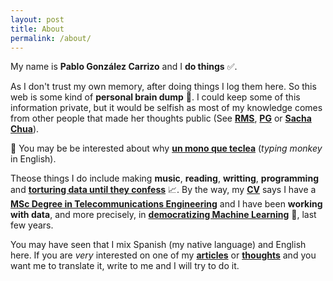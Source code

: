 ```yaml
---
layout: post
title: About
permalink: /about/
---
```


My name is **Pablo González Carrizo** and I **do things** ✅.

As I don't trust my own memory, after doing things I log them here. So
this web is some kind of **personal brain dump** 🧠. I could keep some
of this information private, but it would be selfish as most of my
knowledge comes from other people that made her thoughts public (See
[**RMS**](https://stallman.org/), [**PG**](http://www.paulgraham.com/)
or [**Sacha Chua**](https://sachachua.com/blog/)).

🐒 You may be be interested about why [**un mono que
teclea**](https://en.wikipedia.org/wiki/Infinite_monkey_theorem)
(*typing monkey* in English).

Theose things I do include making **music**, **reading**,
**writting**, **programming** and **[torturing data until they
confess](https://en.wiktionary.org/wiki/if_you_torture_the_data_long_enough,_it_will_confess_to_anything)**
📈. By the way, my **[CV](github.com/)** says I have a **[MSc Degree
in Telecommunications
Engineering](http://www.upv.es/titulaciones/MUITEL/index-en.html)**
and I have been **working with data**, and more precisely, in
**[democratizing Machine Learning](https://bigml.com/)** 🤖, last few
years.

You may have seen that I mix Spanish (my native language) and English
here. If you are *very* interested on one of my
[**articles**](../#blog) or [**thoughts**](../notes) and you want me
to translate it, write to me and I will try to do it.
